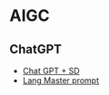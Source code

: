 # AIGC

## ChatGPT

- [Chat GPT + SD](./chat_gpt/chat_gpt_stable_diffusion.md)
- [Lang Master prompt](./chat_gpt/language_master_promote.md)
